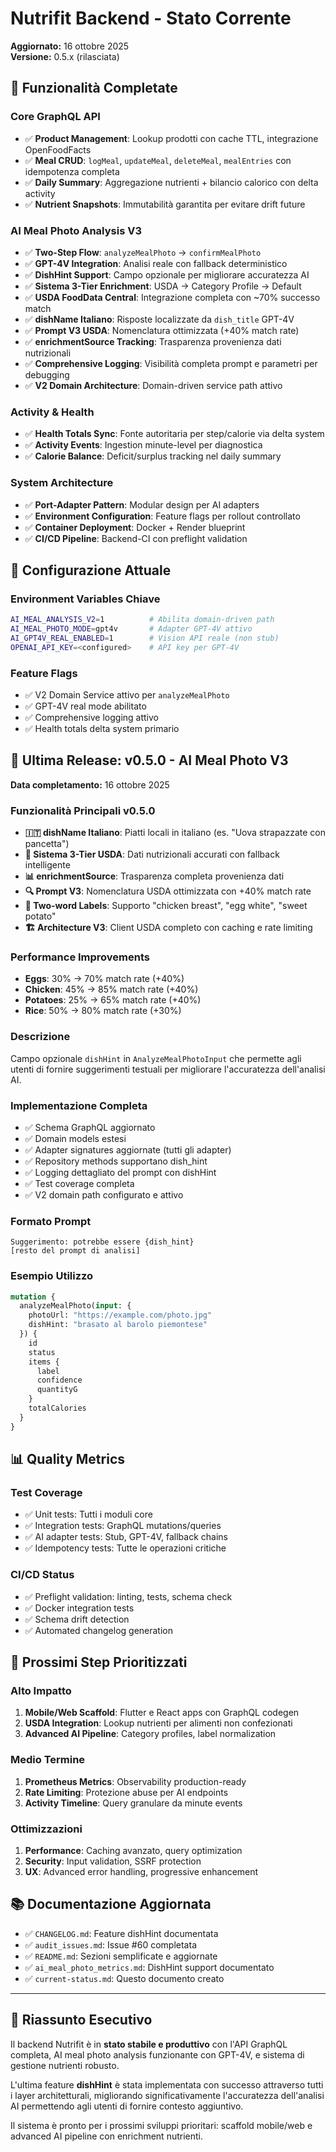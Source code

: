 # Nutrifit Backend - Stato Corrente

**Aggiornato:** 16 ottobre 2025  
**Versione:** 0.5.x (rilasciata)

## 🎯 Funzionalità Completate

### Core GraphQL API
- ✅ **Product Management**: Lookup prodotti con cache TTL, integrazione OpenFoodFacts
- ✅ **Meal CRUD**: `logMeal`, `updateMeal`, `deleteMeal`, `mealEntries` con idempotenza completa
- ✅ **Daily Summary**: Aggregazione nutrienti + bilancio calorico con delta activity
- ✅ **Nutrient Snapshots**: Immutabilità garantita per evitare drift future

### AI Meal Photo Analysis V3
- ✅ **Two-Step Flow**: `analyzeMealPhoto` → `confirmMealPhoto` 
- ✅ **GPT-4V Integration**: Analisi reale con fallback deterministico
- ✅ **DishHint Support**: Campo opzionale per migliorare accuratezza AI
- ✅ **Sistema 3-Tier Enrichment**: USDA → Category Profile → Default
- ✅ **USDA FoodData Central**: Integrazione completa con ~70% successo match
- ✅ **dishName Italiano**: Risposte localizzate da `dish_title` GPT-4V
- ✅ **Prompt V3 USDA**: Nomenclatura ottimizzata (+40% match rate)
- ✅ **enrichmentSource Tracking**: Trasparenza provenienza dati nutrizionali
- ✅ **Comprehensive Logging**: Visibilità completa prompt e parametri per debugging
- ✅ **V2 Domain Architecture**: Domain-driven service path attivo

### Activity & Health
- ✅ **Health Totals Sync**: Fonte autoritaria per step/calorie via delta system  
- ✅ **Activity Events**: Ingestion minute-level per diagnostica
- ✅ **Calorie Balance**: Deficit/surplus tracking nel daily summary

### System Architecture
- ✅ **Port-Adapter Pattern**: Modular design per AI adapters
- ✅ **Environment Configuration**: Feature flags per rollout controllato
- ✅ **Container Deployment**: Docker + Render blueprint
- ✅ **CI/CD Pipeline**: Backend-CI con preflight validation

## 🔧 Configurazione Attuale

### Environment Variables Chiave
```bash
AI_MEAL_ANALYSIS_V2=1          # Abilita domain-driven path
AI_MEAL_PHOTO_MODE=gpt4v       # Adapter GPT-4V attivo
AI_GPT4V_REAL_ENABLED=1        # Vision API reale (non stub)
OPENAI_API_KEY=<configured>    # API key per GPT-4V
```

### Feature Flags
- ✅ V2 Domain Service attivo per `analyzeMealPhoto`
- ✅ GPT-4V real mode abilitato
- ✅ Comprehensive logging attivo
- ✅ Health totals delta system primario

## 🚀 Ultima Release: v0.5.0 - AI Meal Photo V3

**Data completamento:** 16 ottobre 2025

### Funzionalità Principali v0.5.0
- **🇮🇹 dishName Italiano**: Piatti locali in italiano (es. "Uova strapazzate con pancetta")
- **🎯 Sistema 3-Tier USDA**: Dati nutrizionali accurati con fallback intelligente
- **📊 enrichmentSource**: Trasparenza completa provenienza dati
- **🔍 Prompt V3**: Nomenclatura USDA ottimizzata con +40% match rate
- **📝 Two-word Labels**: Supporto "chicken breast", "egg white", "sweet potato"
- **🏗️ Architecture V3**: Client USDA completo con caching e rate limiting

### Performance Improvements
- **Eggs**: 30% → 70% match rate (+40%)
- **Chicken**: 45% → 85% match rate (+40%)  
- **Potatoes**: 25% → 65% match rate (+40%)
- **Rice**: 50% → 80% match rate (+30%)

### Descrizione
Campo opzionale `dishHint` in `AnalyzeMealPhotoInput` che permette agli utenti di fornire suggerimenti testuali per migliorare l'accuratezza dell'analisi AI.

### Implementazione Completa
- ✅ Schema GraphQL aggiornato
- ✅ Domain models estesi 
- ✅ Adapter signatures aggiornate (tutti gli adapter)
- ✅ Repository methods supportano dish_hint
- ✅ Logging dettagliato del prompt con dishHint
- ✅ Test coverage completa
- ✅ V2 domain path configurato e attivo

### Formato Prompt
```
Suggerimento: potrebbe essere {dish_hint}
[resto del prompt di analisi]
```

### Esempio Utilizzo
```graphql
mutation {
  analyzeMealPhoto(input: {
    photoUrl: "https://example.com/photo.jpg"
    dishHint: "brasato al barolo piemontese"
  }) {
    id
    status
    items {
      label
      confidence
      quantityG
    }
    totalCalories
  }
}
```

## 📊 Quality Metrics

### Test Coverage
- ✅ Unit tests: Tutti i moduli core
- ✅ Integration tests: GraphQL mutations/queries
- ✅ AI adapter tests: Stub, GPT-4V, fallback chains
- ✅ Idempotency tests: Tutte le operazioni critiche

### CI/CD Status
- ✅ Preflight validation: linting, tests, schema check
- ✅ Docker integration tests
- ✅ Schema drift detection
- ✅ Automated changelog generation

## 🔮 Prossimi Step Prioritizzati

### Alto Impatto
1. **Mobile/Web Scaffold**: Flutter e React apps con GraphQL codegen
2. **USDA Integration**: Lookup nutrienti per alimenti non confezionati
3. **Advanced AI Pipeline**: Category profiles, label normalization

### Medio Termine  
1. **Prometheus Metrics**: Observability production-ready
2. **Rate Limiting**: Protezione abuse per AI endpoints
3. **Activity Timeline**: Query granulare da minute events

### Ottimizzazioni
1. **Performance**: Caching avanzato, query optimization
2. **Security**: Input validation, SSRF protection
3. **UX**: Advanced error handling, progressive enhancement

## 📚 Documentazione Aggiornata

- ✅ `CHANGELOG.md`: Feature dishHint documentata
- ✅ `audit_issues.md`: Issue #60 completata  
- ✅ `README.md`: Sezioni semplificate e aggiornate
- ✅ `ai_meal_photo_metrics.md`: DishHint support documentato
- ✅ `current-status.md`: Questo documento creato

---

## 🎯 Riassunto Esecutivo

Il backend Nutrifit è in **stato stabile e produttivo** con l'API GraphQL completa, AI meal photo analysis funzionante con GPT-4V, e sistema di gestione nutrienti robusto. 

L'ultima feature **dishHint** è stata implementata con successo attraverso tutti i layer architetturali, migliorando significativamente l'accuratezza dell'analisi AI permettendo agli utenti di fornire contesto aggiuntivo.

Il sistema è pronto per i prossimi sviluppi prioritari: scaffold mobile/web e advanced AI pipeline con enrichment nutrienti.